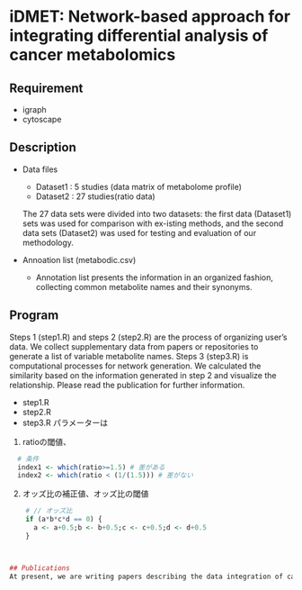 # iDMET: Network-based approach for integrating differential analysis of cancer metabolomics

## Requirement
 
* igraph
* cytoscape


## Description
* Data files
  * Dataset1 : 5 studies (data matrix of metabolome profile)
  * Dataset2 : 27 studies(ratio data) 
  
  The 27 data sets were divided into two datasets: the first data (Dataset1) sets was used for comparison with ex-isting methods, and the second data sets (Dataset2) was used for testing and evaluation of our methodology.

* Annoation list (metabodic.csv)
  * Annotation list presents the information in an organized fashion, collecting common metabolite names and their synonyms.

## Program
Steps 1 (step1.R) and steps 2 (step2.R) are the process of organizing user’s data. We collect supplementary data from papers or repositories to generate a list of variable metabolite names. Steps 3 (step3.R) is computational processes for network generation. We calculated the similarity based on the information generated in step 2 and visualize the relationship.
Please read the publication for further information.

* step1.R
* step2.R
* step3.R
パラメーターは
1. ratioの閾値、
``` r
  # 条件
  index1 <- which(ratio>=1.5) # 差がある
  index2 <- which(ratio < (1/(1.5))) # 差がない
```
2. オッズ比の補正値、オッズ比の閾値
``` r
    # // オッズ比
    if (a*b*c*d == 0) {
      a <- a+0.5;b <- b+0.5;c <- c+0.5;d <- d+0.5
    }



## Publications
At present, we are writing papers describing the data integration of cancer metabolomics.
